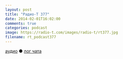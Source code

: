 ```yaml
---
layout: post
title: "Радио-Т 377"
date: 2014-02-01T16:02:00
comments: true
categories: podcast
image: https://radio-t.com/images/radio-t/rt377.jpg
filename: rt_podcast377
---
```



[аудио](http://cdn.radio-t.com/rt_podcast377.mp3) ● [лог чата](http://chat.radio-t.com/logs/radio-t-377.html)
<audio src="http://cdn.radio-t.com/rt_podcast377.mp3" preload="none"></audio>
